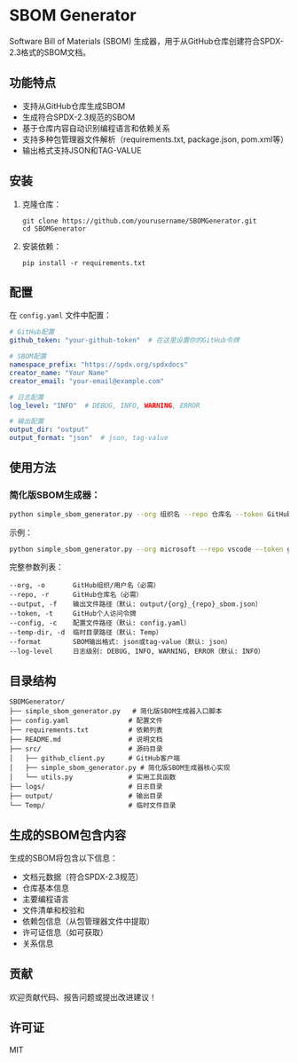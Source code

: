 # SBOM Generator

Software Bill of Materials (SBOM) 生成器，用于从GitHub仓库创建符合SPDX-2.3格式的SBOM文档。

## 功能特点

- 支持从GitHub仓库生成SBOM
- 生成符合SPDX-2.3规范的SBOM
- 基于仓库内容自动识别编程语言和依赖关系
- 支持多种包管理器文件解析（requirements.txt, package.json, pom.xml等）
- 输出格式支持JSON和TAG-VALUE

## 安装

1. 克隆仓库：
   ```
   git clone https://github.com/yourusername/SBOMGenerator.git
   cd SBOMGenerator
   ```

2. 安装依赖：
   ```
   pip install -r requirements.txt
   ```

## 配置

在 `config.yaml` 文件中配置：

```yaml
# GitHub配置
github_token: "your-github-token"  # 在这里设置你的GitHub令牌

# SBOM配置
namespace_prefix: "https://spdx.org/spdxdocs"
creator_name: "Your Name"
creator_email: "your-email@example.com"

# 日志配置
log_level: "INFO"  # DEBUG, INFO, WARNING, ERROR

# 输出配置
output_dir: "output"
output_format: "json"  # json, tag-value
```

## 使用方法

### 简化版SBOM生成器：

```bash
python simple_sbom_generator.py --org 组织名 --repo 仓库名 --token GitHub令牌
```

示例：
```bash
python simple_sbom_generator.py --org microsoft --repo vscode --token ghp_123456789abcdef
```

完整参数列表：
```
--org, -o       GitHub组织/用户名（必需）
--repo, -r      GitHub仓库名（必需）
--output, -f    输出文件路径（默认: output/{org}_{repo}_sbom.json）
--token, -t     GitHub个人访问令牌
--config, -c    配置文件路径（默认: config.yaml）
--temp-dir, -d  临时目录路径（默认: Temp）
--format        SBOM输出格式: json或tag-value（默认: json）
--log-level     日志级别: DEBUG, INFO, WARNING, ERROR（默认: INFO）
```

## 目录结构

```
SBOMGenerator/
├── simple_sbom_generator.py   # 简化版SBOM生成器入口脚本
├── config.yaml               # 配置文件
├── requirements.txt          # 依赖列表
├── README.md                 # 说明文档
├── src/                      # 源码目录
│   ├── github_client.py      # GitHub客户端
│   ├── simple_sbom_generator.py # 简化版SBOM生成器核心实现
│   └── utils.py              # 实用工具函数
├── logs/                     # 日志目录
├── output/                   # 输出目录
└── Temp/                     # 临时文件目录
```

## 生成的SBOM包含内容

生成的SBOM将包含以下信息：

- 文档元数据（符合SPDX-2.3规范）
- 仓库基本信息
- 主要编程语言
- 文件清单和校验和
- 依赖包信息（从包管理器文件中提取）
- 许可证信息（如可获取）
- 关系信息

## 贡献

欢迎贡献代码、报告问题或提出改进建议！

## 许可证

MIT 